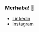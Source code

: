 
### Merhaba! :wave:
  
- [Linkedin](https://linkedin.com/in/mustafaputkul)
- [Instagram](https://instagram.com/mustafaputkul) 

<br>
